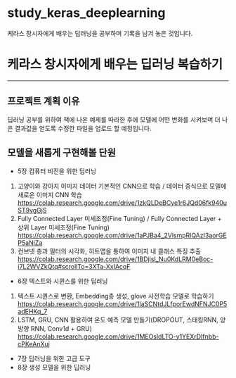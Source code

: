 # study_keras_deeplearning
케라스 창시자에게 배우는 딥러닝을 공부하며 기록을 남겨 놓은 것입니다.

# 케라스 창시자에게 배우는 딥러닝 복습하기
---------
## 프로젝트 계획 이유
딥러닝 공부를 위하여 책에 나온 예제를 따라한 후에 모델에 어떤 변화를 시켜보며 더 나은 결과값을 얻도록 수정한 파일을 업로드 할 예정입니다. 

## 모델을 새롭게 구현해볼 단원
* 5장 컴퓨터 비전을 위한 딥러닝
1. 고양이와 강아지 이미지 데이터 기본적인 CNN으로 학습 / 데이터 증식으로 모델에 새로운 이미지 CNN 학습
https://colab.research.google.com/drive/1zkQLDeBCye1r6JQd06fk940uST9vgGjS
2. Fully Connected Layer 미세조정(Fine Tuning) / Fully Connected Layer + 상위 Layer 미세조정(Fine Tuning)
https://colab.research.google.com/drive/1aPJBa4_2VlsmpRlQAzI3aorGEP5aNiZa
3. 컨브넷 층과 필터의 시각화, 히트맵을 통하여 이미지 내 클래스 특징 추출
https://colab.research.google.com/drive/1BDjisI_Nu0KdLRM0eBoc-i7L2WVZkQtq#scrollTo=3XTa-XxIAcqF

* 6장 텍스트와 시퀀스를 위한 딥러닝
1. 텍스트 시퀀스로 변환, Embedding층 생성, glove 사전학습 모델로 학습하기
https://colab.research.google.com/drive/1laSCNtdJLfporEwdNFNJC0P5adEHKq_7
2. LSTM, GRU, CNN 활용하여 온도 예측 모델 만들기(DROPOUT, 스태킹RNN, 양방향 RNN, Conv1d + GRU)
https://colab.research.google.com/drive/1MEOsldLTO-y1YEXrDIfnbb-cPKeAnXuj


* 7장 딥러닝을 위한 고급 도구
* 8장 생성 모델을 위한 딥러닝
